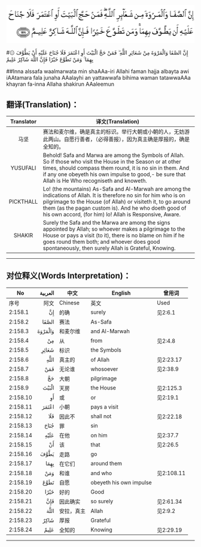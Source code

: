 ![002:158](images/002_158.gif)

#۞ إِنَّ الصَّفَا وَالْمَرْوَةَ مِنْ شَعَائِرِ اللَّهِ ۖ فَمَنْ حَجَّ الْبَيْتَ أَوِ اعْتَمَرَ فَلَا جُنَاحَ عَلَيْهِ أَنْ يَطَّوَّفَ بِهِمَا ۚ وَمَنْ تَطَوَّعَ خَيْرًا فَإِنَّ اللَّهَ شَاكِرٌ عَلِيمٌ 

##Inna alssafa waalmarwata min shaAAa-iri Allahi faman hajja albayta awi iAAtamara fala junaha AAalayhi an yattawwafa bihima waman tatawwaAAa khayran fa-inna Allaha shakirun AAaleemun 

## 翻译(Translation)：

| Translator | 译文(Translation)                                            |
| :--------: | ------------------------------------------------------------ |
|    马坚    | 赛法和麦尔维，确是真主的标识。举行大朝或小朝的人，无妨游此两山。自愿行善者，（必得善报），因为真主确是厚报的，确是全知的。 |
|  YUSUFALI  | Behold! Safa and Marwa are among the Symbols of Allah. So if those who visit the House in the Season or at other times, should compass them round, it is no sin in them. And if any one obeyeth his own impulse to good,- be sure that Allah is He Who recogniseth and knoweth. |
| PICKTHALL  | Lo! (the mountains) As-Safa and Al-Marwah are among the indications of Allah. It is therefore no sin for him who is on pilgrimage to the House (of Allah) or visiteth it, to go around them (as the pagan custom is). And he who doeth good of his own accord, (for him) lo! Allah is Responsive, Aware. |
|   SHAKIR   | Surely the Safa and the Marwa are among the signs appointed by Allah; so whoever makes a pilgrimage to the House or pays a visit (to it), there is no blame on him if he goes round them both; and whoever does good spontaneously, then surely Allah is Grateful, Knowing. |

---

## 对位释义(Words Interpretation)：

| No       | العربية | 中文       | English                 | 曾用词     |
| -------- | ------: | ---------- | ----------------------- | ---------- |
| 序号     |    阿文 | Chinese    | 英文                    | Used       |
| 2:158.1  |      إِنَّ | 的确       | surely                  | 见2:6.1    |
| 2:158.2  |   الصَّفَا | 赛法       | As-Safa                 |            |
| 2:158.3  | وَالْمَرْوَةَ | 和麦尔维   | and Al-Marwah           |            |
| 2:158.4  |      مِنْ | 从         | from                    | 见2:4.8    |
| 2:158.5  |   شَعَائِرِ | 标识       | the Symbols             |            |
| 2:158.6  |    اللَّهِ | 真主的     | of Allah                | 见2:23.17  |
| 2:158.7  |     فَمَنْ | 无论谁     | whosoever               | 见2:38.9   |
| 2:158.8  |      حَجَّ | 大朝       | pilgrimage              |            |
| 2:158.9  |   الْبَيْتَ | 天房       | the House               | 见2:125.3  |
| 2:158.10 |      أَوِ | 或         | or                      | 见2:19.1   |
| 2:158.11 |   اعْتَمَرَ | 小朝       | pays a visit            |            |
| 2:158.12 |     فَلَا | 因此不     | shall not               | 见2:22.18  |
| 2:158.13 |    جُنَاحَ | 罪         | sin                     |            |
| 2:158.14 |    عَلَيْهِ | 在他       | on him                  | 见2:37.7   |
| 2:158.15 |      أَنْ | 该         | that                    | 见2:26.5   |
| 2:158.16 |    يَطَّوَّفَ | 走路       | go                      |            |
| 2:158.17 |    بِهِمَا | 在它们     | around them             |            |
| 2:158.18 |     وَمَنْ | 和谁       | and who                 | 见2:108.11 |
| 2:158.19 |    تَطَوَّعَ | 自愿       | obeyeth his own impulse |            |
| 2:158.20 |    خَيْرًا | 好的       | Good                    |            |
| 2:158.21 |     فَإِنَّ | 因此确实   | so surely               | 见2:61.34  |
| 2:158.22 |    اللَّهَ | 安拉，真主 | Allah                   | 见2:9.2    |
| 2:158.23 |    شَاكِرٌ | 厚报       | Grateful                |            |
| 2:158.24 |    عَلِيمٌ | 全知的     | Knowing                 | 见2:29.19  |

---
